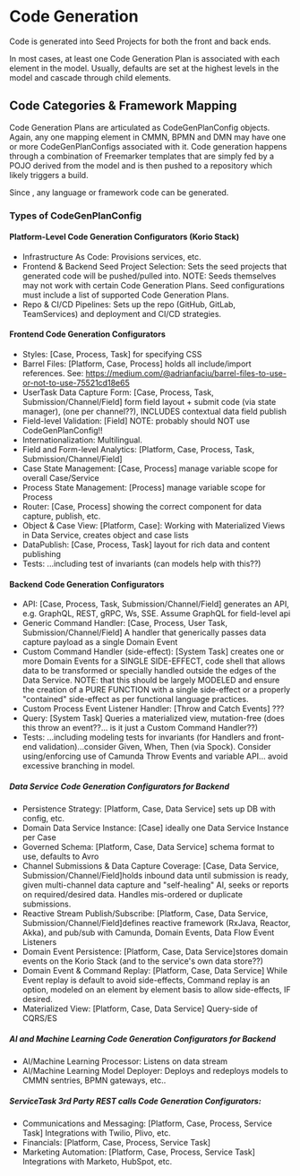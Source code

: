 # Code Generation
Code is generated into Seed Projects for both the front and back ends.  

In most cases, at least one Code Generation Plan is associated with each element in the model.  Usually, defaults are set at the highest levels in the model and cascade through child elements.

## Code Categories & Framework Mapping

Code Generation Plans are articulated as CodeGenPlanConfig objects.  Again, any one mapping element in CMMN, BPMN and DMN may have one or more CodeGenPlanConfigs associated with it. Code generation happens through a combination of Freemarker templates that are simply fed by a POJO derived from the model and is then pushed to a repository which likely triggers a build.

Since , any language or framework code can be generated.  

### Types of CodeGenPlanConfig
   
#### Platform-Level Code Generation Configurators (Korio Stack)
- Infrastructure As Code: Provisions services, etc.
- Frontend & Backend Seed Project Selection: Sets the seed projects that generated code will be pushed/pulled into. NOTE: Seeds themselves may not work with certain Code Generation Plans.  Seed configurations must include a list of supported Code Generation Plans.
- Repo & CI/CD Pipelines: Sets up the repo (GitHub, GitLab, TeamServices) and deployment and CI/CD strategies.

#### Frontend Code Generation Configurators
- Styles: [Case, Process, Task] for specifying CSS
- Barrel Files: [Platform, Case, Process] holds all include/import references. See: https://medium.com/@adrianfaciu/barrel-files-to-use-or-not-to-use-75521cd18e65
- UserTask Data Capture Form: [Case, Process, Task, Submission/Channel/Field] form field layout + submit code (via state manager), (one per channel??), INCLUDES contextual data field publish
- Field-level Validation: [Field] NOTE: probably should NOT use CodeGenPlanConfig!!
- Internationalization: Multilingual.
- Field and Form-level Analytics: [Platform, Case, Process, Task, Submission/Channel/Field]
- Case State Management: [Case, Process] manage variable scope for overall Case/Service
- Process State Management: [Process] manage variable scope for Process
- Router: [Case, Process] showing the correct component for data capture, publish, etc.
- Object & Case View: [Platform, Case]: Working with Materialized Views in Data Service, creates object and case lists
- DataPublish: [Case, Process, Task] layout for rich data and content publishing
- Tests: ...including test of invariants (can models help with this??)

#### Backend Code Generation Configurators
- API: [Case, Process, Task, Submission/Channel/Field] generates an API, e.g. GraphQL, REST, gRPC, Ws, SSE.  Assume  GraphQL for field-level api
- Generic Command Handler: [Case, Process, User Task, Submission/Channel/Field] A handler that generically passes data capture payload as a single Domain Event
- Custom Command Handler (side-effect): [System Task] creates one or more Domain Events for a SINGLE SIDE-EFFECT, code shell that allows data to be transformed or specially handled outside the edges of the Data Service. NOTE: that this should be largely MODELED and ensure the creation of a PURE FUNCTION with a single side-effect or a properly "contained" side-effect as per functional language practices.
- Custom Process Event Listener Handler: [Throw and Catch Events] ???
- Query: [System Task] Queries a materialized view, mutation-free (does this throw an event??... is it just a Custom Command Handler??)
- Tests: ...including modeling tests for invariants (for Handlers and front-end validation)...consider Given, When, Then (via Spock). Consider using/enforcing use of Camunda Throw Events and variable API... avoid excessive branching in model.

##### Data Service Code Generation Configurators for Backend
- Persistence Strategy: [Platform, Case, Data Service] sets up DB with config, etc.
- Domain Data Service Instance: [Case] ideally one Data Service Instance per Case
- Governed Schema: [Platform, Case, Data Service] schema format to use, defaults to Avro
- Channel Submissions & Data Capture Coverage: [Case, Data Service, Submission/Channel/Field]holds inbound data until submission is ready, given multi-channel data capture and "self-healing" AI, seeks or reports on required/desired data.  Handles mis-ordered or duplicate submissions.
- Reactive Stream Publish/Subscribe: [Platform, Case, Data Service, Submission/Channel/Field]defines reactive framework (RxJava, Reactor, Akka), and pub/sub with Camunda, Domain Events, Data Flow Event Listeners
- Domain Event Persistence: [Platform, Case, Data Service]stores domain events on the Korio Stack (and to the service's own data store??)
- Domain Event & Command Replay: [Platform, Case, Data Service] While Event replay is default to avoid side-effects, Command replay is an option, modeled on an element by element basis to allow side-effects, IF desired.
- Materialized View: [Platform, Case, Data Service] Query-side of CQRS/ES

##### AI and Machine Learning Code Generation Configurators for Backend
- AI/Machine Learning Processor: Listens on data stream
- AI/Machine Learning Model Deployer: Deploys and redeploys models to CMMN sentries, BPMN gateways, etc..
       
##### ServiceTask 3rd Party REST calls Code Generation Configurators:
- Communications and Messaging: [Platform, Case, Process, Service Task] Integrations with Twilio, Plivo, etc.
- Financials: [Platform, Case, Process, Service Task]
- Marketing Automation: [Platform, Case, Process, Service Task] Integrations with Marketo, HubSpot, etc.
 
